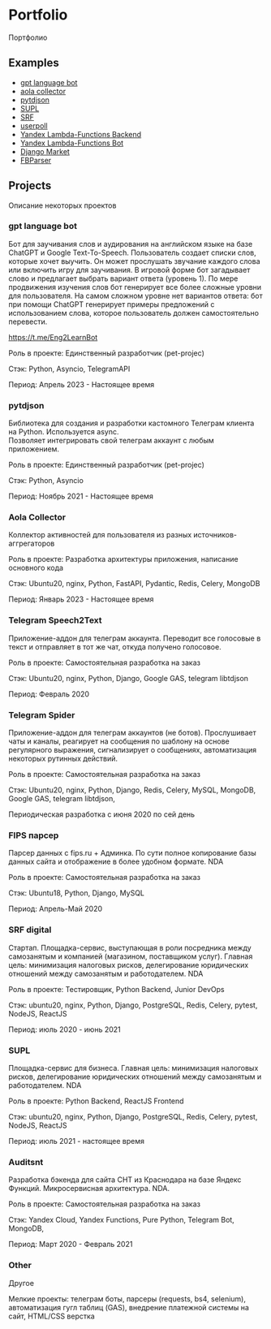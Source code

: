 # Portfolio
Портфолио

## Examples
* [gpt language bot](/portfolio/gpt_language_bot)
* [aola collector](/portfolio/aola)
* [pytdjson](/portfolio/pytdjson)
* [SUPL](/portfolio/SUPL)
* [SRF](/portfolio/SRF)
* [userpoll](/portfolio/userpoll)
* [Yandex Lambda-Functions Backend](/portfolio/YLF-backend)
* [Yandex Lambda-Functions Bot](/portfolio/YLF-bot)
* [Django Market](/portfolio/Django-Market)
* [FBParser](/portfolio/FBParser)


## Projects
Описание некоторых проектов

### gpt language bot

Бот для заучивания слов и аудирования на английском языке на базе ChatGPT и Google Text-To-Speech. 
Пользователь создает списки слов, которые хочет выучить. Он может прослушать звучание каждого слова или включить игру для заучивания. В игровой форме бот загадывает слово и предлагает выбрать вариант ответа (уровень 1). По мере продвижения изучения слов бот генерирует все более сложные
уровни для пользователя. На самом сложном уровне нет вариантов ответа: бот при помощи ChatGPT генерирует примеры предложений с использованием слова, которое пользователь должен самостоятельно перевести. 

https://t.me/Eng2LearnBot

Роль в проекте: Единственный разработчик (pet-projec)

Стэк: Python, Asyncio, TelegramAPI

Период: Апрель 2023 - Настоящее время

### pytdjson

Библиотека для создания и разработки кастомного Телеграм клиента на Python. Используется async.  
Позволяет интегрировать свой телеграм аккаунт с любым приложением.

Роль в проекте: Единственный разработчик (pet-projec)

Стэк: Python, Asyncio

Период: Ноябрь 2021 - Настоящее время

### Aola Collector

Коллектор активностей для пользователя из разных источников-аггрегаторов

Роль в проекте: Разработка архитектуры приложения, написание основного кода

Стэк: Ubuntu20, nginx, Python, FastAPI, Pydantic, Redis, Celery, MongoDB 

Период: Январь 2023 - Настоящее время

### Telegram Speech2Text

Приложение-аддон для телеграм аккаунта. Переводит все голосовые в текст и 
отправляет в тот же чат, откуда получено голосовое. 

Роль в проекте: Самостоятельная разработка на заказ

Стэк: Ubuntu20, nginx, Python, Django, Google GAS, telegram libtdjson

Период: Февраль 2020

### Telegram Spider

Приложение-аддон для телеграм аккаунтов (не ботов). Прослушивает чаты и каналы, 
реагирует на сообщения по шаблону на основе регулярного выражения, сигнализирует 
о сообщениях, автоматизация некоторых рутинных действий. 

Роль в проекте: Самостоятельная разработка на заказ

Стэк: Ubuntu20, nginx, Python, Django, Redis, Celery, MySQL, MongoDB, Google GAS, telegram libtdjson, 

Периодическая разработка с июня 2020 по сей день

### FIPS парсер

Парсер данных с fips.ru + Админка. По сути полное копирование базы 
данных сайта и отображение в более удобном формате. 
NDA

Роль в проекте: Самостоятельная разработка на заказ

Стэк: Ubuntu18, Python, Django, MySQL

Период: Апрель-Май 2020

### SRF digital

Стартап. Площадка-сервис, выступающая в роли посредника между 
самозанятым и компанией (магазином, поставщиком услуг). 
Главная цель: минимизация налоговых рисков, делегирование 
юридических отношений между самозанятым и работодателем. NDA

Роль в проекте: Тестировщик, Python Backend, Junior DevOps

Стэк: ubuntu20, nginx, Python, Django, PostgreSQL, Redis, Celery, pytest, NodeJS, ReactJS

Период: июль 2020 - июнь 2021

### SUPL

Площадка-сервис для бизнеса.
Главная цель: минимизация налоговых рисков, делегирование 
юридических отношений между самозанятым и работодателем. NDA

Роль в проекте: Python Backend, ReactJS Frontend

Стэк: ubuntu20, nginx, Python, Django, PostgreSQL, Redis, Celery, pytest, NodeJS, ReactJS

Период: июль 2021 - настоящее время

### Auditsnt

Разработка бэкенда для сайта СНТ из Краснодара на базе 
Яндекс Функций. Микросервисная архитектура. NDA.

Роль в проекте: Самостоятельная разработка на заказ

Стэк: Yandex Cloud, Yandex Functions, Pure Python, Telegram Bot, MongoDB,

Период: Март 2020 - Февраль 2021

### Other
Другое

Мелкие проекты: телеграм боты, парсеры (requests, bs4, selenium), 
автоматизация гугл таблиц (GAS), внедрение платежной системы на сайт, 
HTML/CSS верстка
